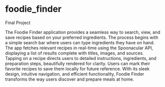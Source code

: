 # foodie_finder

Final Project

The Foodie Finder application provides a seamless way to search, view, and save recipes based on your preferred ingredients. The process begins with a simple search bar where users can type ingredients they have on hand. The app fetches relevant recipes in real-time using the Spoonacular API, displaying a list of results complete with titles, images, and sources. Tapping on a recipe directs users to detailed instructions, ingredients, and preparation steps, beautifully rendered for clarity. Users can mark their favorite recipes to save them locally for future reference. With its sleek design, intuitive navigation, and efficient functionality, Foodie Finder transforms the way users discover and prepare meals at home.


